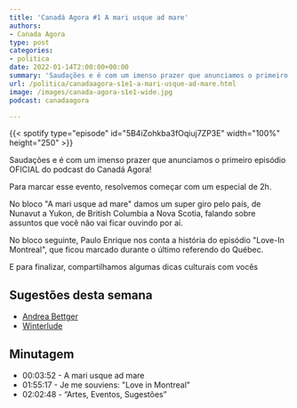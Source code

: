 ```yaml
---
title: 'Canadá Agora #1 A mari usque ad mare'
authors:
- Canada Agora
type: post
categories:
- politica
date: 2022-01-14T2:00:00+00:00
summary: 'Saudações e é com um imenso prazer que anunciamos o primeiro episódio OFICIAL do podcast do Canadá Agora!'
url: /politica/canadaagora-s1e1-a-mari-usque-ad-mare.html
image: /images/canada-agora-s1e1-wide.jpg
podcast: canadaagora

---
```


{{< spotify type="episode" id="5B4iZohkba3fOqiuj7ZP3E" width="100%" height="250" >}}

Saudações e é com um imenso prazer que anunciamos o primeiro episódio OFICIAL do podcast do Canadá Agora!

Para marcar esse evento, resolvemos começar com um especial de 2h.

No bloco "A mari usque ad mare" damos um super giro pelo país, de Nunavut a Yukon, de British Columbia a Nova Scotia, falando sobre assuntos que você não vai ficar ouvindo por aí.

No bloco seguinte, Paulo Enrique nos conta a história do episódio "Love-In Montreal", que ficou marcado durante o último referendo do Québec.

E para finalizar, compartilhamos algumas dicas culturais com vocês

## Sugestões desta semana
- [Andrea Bettger](https://andreabettger.ca/)
- [Winterlude](https://ottawatourism.ca/en/see-and-do/winterlude)

## Minutagem
- 00:03:52 - A mari usque ad mare
- 01:55:17 - Je me souviens: "Love in Montreal"
- 02:02:48 - “Artes, Eventos, Sugestões”

